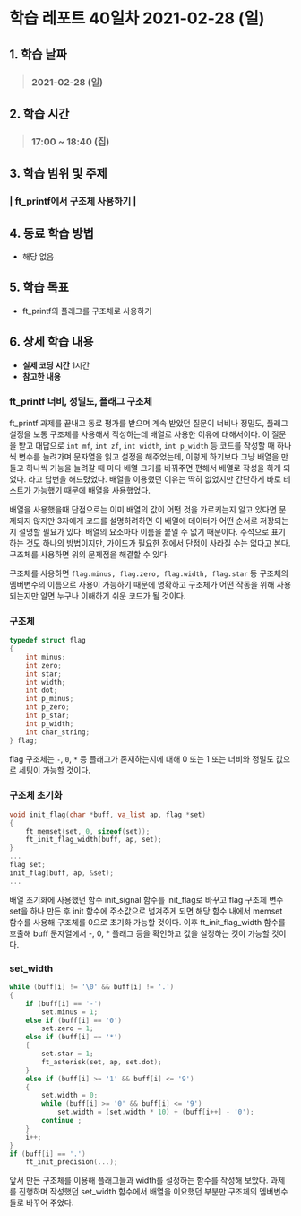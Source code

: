 # 학습 레포트 40일차 2021-02-28 (일)

## 1. 학습 날짜
> ### 2021-02-28 (일)

## 2. 학습 시간
> ### 17:00 ~ 18:40 (집)

## 3. 학습 범위 및 주제
### | ft_printf에서 구조체 사용하기 |

## 4. 동료 학습 방법
- 해당 없음

## 5. 학습 목표
- ft_printf의 플래그를 구조체로 사용하기

## 6. 상세 학습 내용
- **실제 코딩 시간** 1시간
- **참고한 내용** 

### ft_printf 너비, 정밀도, 플래그 구조체
ft_printf 과제를 끝내고 동료 평가를 받으며 계속 받았던 질문이 너비나 정밀도, 플래그 설정을 보통 구조체를 사용해서 작성하는데 배열로 사용한 이유에 대해서이다. 이 질문을 받고 대답으로 `int mf`, `int zf`, `int width`, `int p_width` 등 코드를 작성할 때 하나씩 변수를 늘려가며 문자열을 읽고 설정을 해주었는데, 이렇게 하기보다 그냥 배열을 만들고 하나씩 기능을 늘려갈 때 마다 배열 크기를 바꿔주면 편해서 배열로 작성을 하게 되었다. 라고 답변을 해드렸었다. 배열을 이용했던 이유는 딱히 없었지만 간단하게 바로 테스트가 가능했기 때문에 배열을 사용했었다.

배열을 사용했을때 단점으로는 이미 배열의 값이 어떤 것을 가르키는지 알고 있다면 문제되지 않지만 3자에게 코드를 설명하려하면 이 배열에 데이터가 어떤 순서로 저장되는지 설명할 필요가 있다. 배열의 요소마다 이름을 붙일 수 없기 때문이다. 주석으로 표기하는 것도 하나의 방법이지만, 가이드가 필요한 점에서 단점이 사라질 수는 없다고 본다. 구조체를 사용하면 위의 문제점을 해결할 수 있다.

구조체를 사용하면 `flag.minus, flag.zero, flag.width, flag.star` 등 구조체의 멤버변수의 이름으로 사용이 가능하기 때문에 명확하고 구조체가 어떤 작동을 위해 사용되는지만 알면 누구나 이해하기 쉬운 코드가 될 것이다.

### 구조체
```c
typedef struct flag
{
    int minus;
    int zero;
    int star;
    int width;
    int dot;
    int p_minus;
    int p_zero;
    int p_star;
    int p_width;
    int char_string;
} flag;
```
flag 구조체는 `-`, `0`, `*` 등 플래그가 존재하는지에 대해 0 또는 1 또는 너비와 정밀도 값으로 세팅이 가능할 것이다.

### 구조체 초기화
```c
void init_flag(char *buff, va_list ap, flag *set)
{
    ft_memset(set, 0, sizeof(set));
    ft_init_flag_width(buff, ap, set);
}
...
flag set;
init_flag(buff, ap, &set);
...
```
배열 초기화에 사용했던 함수 init_signal 함수를 init_flag로 바꾸고 flag 구조체 변수 set을 하나 만든 후 init 함수에 주소값으로 넘겨주게 되면 해당 함수 내에서 memset 함수를 사용해 구조체를 0으로 초기화 가능할 것이다. 이후 ft_init_flag_width 함수를 호출해 buff 문자열에서 -, 0, * 플래그 등을 확인하고 값을 설정하는 것이 가능할 것이다.

### set_width
```c
while (buff[i] != '\0' && buff[i] != '.')
{
    if (buff[i] == '-')
        set.minus = 1;
    else if (buff[i] == '0')
        set.zero = 1;
    else if (buff[i] == '*')
    {
        set.star = 1;
        ft_asterisk(set, ap, set.dot);
    }
    else if (buff[i] >= '1' && buff[i] <= '9')
    {
        set.width = 0;
        while (buff[i] >= '0' && buff[i] <= '9')
            set.width = (set.width * 10) + (buff[i++] - '0');
        continue ;
    }
    i++;
}
if (buff[i] == '.')
    ft_init_precision(...);
```
앞서 만든 구조체를 이용해 플래그들과 width를 설정하는 함수를 작성해 보았다. 과제를 진행하며 작성했던 set_width 함수에서 배열을 이요했던 부분만 구조체의 멤버변수들로 바꾸어 주었다.

